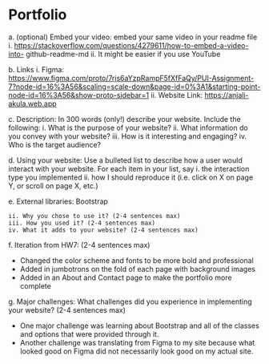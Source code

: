 # Portfolio

a. (optional) Embed your video: embed your same video in your readme file
    i. https://stackoverflow.com/questions/4279611/how-to-embed-a-video-into-
github-readme-md
    ii. It might be easier if you use YouTube

b. Links
    i. Figma: https://www.figma.com/proto/7rjs6aYzpRampF5fXfFaQy/PUI-Assignment-7?node-id=16%3A56&scaling=scale-down&page-id=0%3A1&starting-point-node-id=16%3A56&show-proto-sidebar=1
    ii. Website Link: https://anjali-akula.web.app 

c. Description: In 300 words (only!) describe your website. Include the following:
    i. What is the purpose of your website?
    ii. What information do you convey with your website?
    iii. How is it interesting and engaging?
    iv. Who is the target audience?

d. Using your website: Use a bulleted list to describe how a user would interact with your website. For each item in your list, say
    i. the interaction type you implemented
    ii. how I should reproduce it (i.e. click on X on page Y, or scroll on page X,
    etc.)

e. External libraries: Bootstrap 
    
    ii. Why you chose to use it? (2-4 sentences max)
    iii. How you used it? (2-4 sentences max)
    iv. What it adds to your website? (2-4 sentences max)

f. Iteration from HW7: (2-4 sentences max)
- Changed the color scheme and fonts to be more bold and professional
- Added in jumbotrons on the fold of each page with background images
- Added in an About and Contact page to make the portfolio more complete

g. Major challenges: What challenges did you experience in implementing your website? (2-4 sentences max)
- One major challenge was learning about Bootstrap and all of the classes and options that were provided through it.
- Another challenge was translating from Figma to my site because what looked good on Figma did not necessarily look good
   on my actual site.